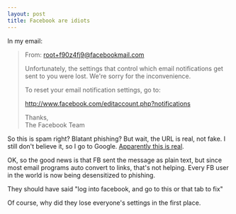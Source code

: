 ```yaml
---
layout: post
title: Facebook are idiots
---
```



In my email:

<blockquote>

From: root+f90z4fj9@facebookmail.com

Unfortunately, the settings that control which email notifications get sent to you were lost. We're sorry for the inconvenience.

To reset your email notification settings, go to:

http://www.facebook.com/editaccount.php?notifications

Thanks,<br />The Facebook Team

</blockquote>

So this is spam right? Blatant phishing? But wait, the URL is real, not fake. I still don't believe it, so I go to Google. <a href="http://www.techcrunch.com/2008/11/29/facebook-loses-members-notification-settings-what-will-they-lose-next/">Apparently this is real</a>.

OK, so the good news is that FB sent the message as plain text, but since most email programs auto convert to links, that's not helping. Every FB user in the world is now being desensitized to phishing.

They should have said "log into facebook, and go to this or that tab to fix"

Of course, why did they lose everyone's settings in the first place.
